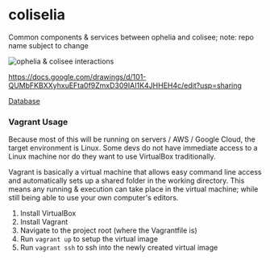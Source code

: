 # coliselia
Common components &amp; services between ophelia and colisee; note: repo name subject to change

![ophelia & colisee interactions](https://docs.google.com/drawings/d/101-QUMbFKBXXyhxuEFta0f9ZmxD309IAI1K4JHHEH4c/pub?w=960&h=720)


https://docs.google.com/drawings/d/101-QUMbFKBXXyhxuEFta0f9ZmxD309IAI1K4JHHEH4c/edit?usp=sharing

[Database](db/README.md)

### Vagrant Usage
Because most of this will be running on servers / AWS / Google Cloud, the target environment is Linux. Some devs do not have immediate access to a Linux machine nor do they want to use VirtualBox traditionally.

Vagrant is basically a virtual machine that allows easy command line access and automatically sets up a shared folder in the working directory. This means any running & execution can take place in the virtual machine; while still being able to use your own computer's editors.

1. Install VirtualBox
2. Install Vagrant
3. Navigate to the project root (where the Vagrantfile is)
4. Run `vagrant up` to setup the virtual image
5. Run `vagrant ssh` to ssh into the newly created virtual image
